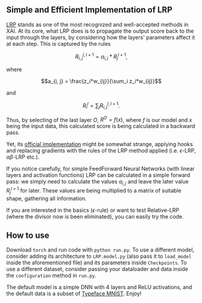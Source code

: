 ## Simple and Efficient Implementation of LRP

[LRP](https://journals.plos.org/plosone/article?id=10.1371/journal.pone.0130140) stands as one of the most recognized and well-accepted methods in XAI. At its core, what LRP does is to propagate the output score back to the input through the layers, by considering how the layers' parameters affect it at each step. This is captured by the rules

$$R_{i, j}^{l, l+1} = a_{i, j}* R_j^{l+1},$$

where 

$$a_{i, j} = \frac{z_i*w_{ij}}{\sum_i z_i*w_{ij}}$$

and

$$R_i^l = \sum_j R_{i, j}^{l, l+1}.$$

Thus, by selecting of the last layer $O$, $R^O = f(x)$, where $f$ is our model and $x$ being the input data, this calculated score is being calculated in a backward pass. 

Yet, its [official implementation](https://github.com/chr5tphr/zennit) might be somewhat strange, applying hooks and replacing gradients with the rules of the LRP method applied (i.e. $\epsilon$-LRP, $\alpha\beta$-LRP etc.). 

<!-- Also, the relevance values of the input and intermediate layers do not sum up to 1 (check [here](https://github.com/chr5tphr/zennit/issues/213)) -->

If you notice carefully, for simple FeedForward Neural Networks (with linear layers and activation functions) LRP can be calculated in a simple forward pass: we simply need to calculate the values $a_{i, j}$ and leave the later value $R_j^{l+1}$ for later. These values are being multiplied to a matrix of suitable shape, gathering all information.

If you are interested in the basics ($\epsilon$-rule) or want to test Relative-LRP (where the divisor now is been eliminated), you can easily try the code.

## How to use

Download `torch` and run code with `python run.py`. To use a different model, consider adding its architecture to `LRP.model.py` (also pass it to `load_model` inside the aforementioned file) and its parameters inside `Checkpoints`. To use a different dataset, consider passing your dataloader and data inside the `configuration` method in `run.py`.

The default model is a simple DNN with 4 layers and ReLU activations, and the default data is a subset of [Typeface MNIST](https://www.kaggle.com/datasets/nimishmagre/tmnist-typeface-mnist). Enjoy! 